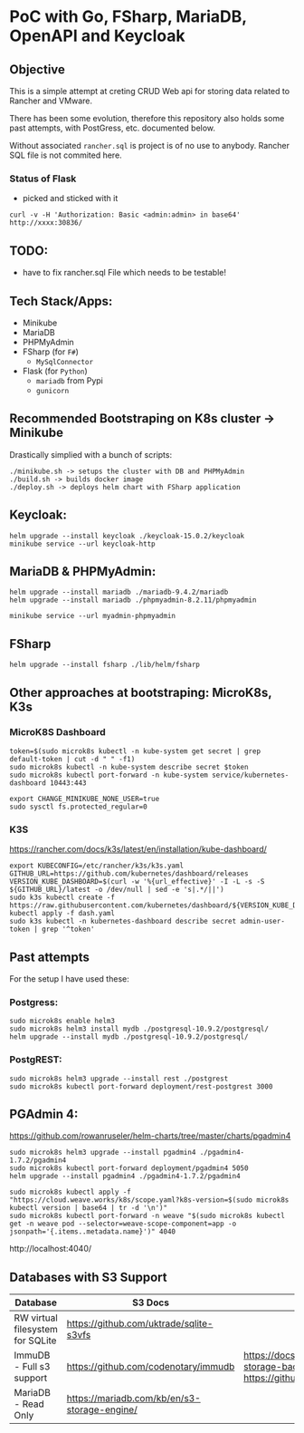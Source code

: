 # PoC with Go, FSharp, MariaDB, OpenAPI and Keycloak

## Objective

This is a simple attempt at creting CRUD Web api for storing data related to Rancher and VMware. 

There has been some evolution, therefore this repository also holds some past attempts, with PostGress, etc. documented below.

Without associated `rancher.sql` is project is of no use to anybody. Rancher SQL file is not commited here.


### Status of Flask

- picked and sticked with it

```
curl -v -H 'Authorization: Basic <admin:admin> in base64' http://xxxx:30836/
```

## TODO:

- have to fix rancher.sql File which needs to be testable!


## Tech Stack/Apps:

- Minikube
- MariaDB
- PHPMyAdmin
- FSharp (for `F#`)
  - `MySqlConnector`
- Flask (for `Python`)
  - `mariadb` from Pypi
  - `gunicorn`
## Recommended Bootstraping on K8s cluster -> Minikube

Drastically simplied with a bunch of scripts:

```
./minikube.sh -> setups the cluster with DB and PHPMyAdmin
./build.sh -> builds docker image
./deploy.sh -> deploys helm chart with FSharp application
```


## Keycloak:


```
helm upgrade --install keycloak ./keycloak-15.0.2/keycloak
minikube service --url keycloak-http
```

## MariaDB & PHPMyAdmin:


```
helm upgrade --install mariadb ./mariadb-9.4.2/mariadb
helm upgrade --install mariadb ./phpmyadmin-8.2.11/phpmyadmin

minikube service --url myadmin-phpmyadmin
```

## FSharp

```
helm upgrade --install fsharp ./lib/helm/fsharp
```


## Other approaches at bootstraping: MicroK8s, K3s


### MicroK8S Dashboard


```
token=$(sudo microk8s kubectl -n kube-system get secret | grep default-token | cut -d " " -f1)
sudo microk8s kubectl -n kube-system describe secret $token
sudo microk8s kubectl port-forward -n kube-system service/kubernetes-dashboard 10443:443
```

```
export CHANGE_MINIKUBE_NONE_USER=true
sudo sysctl fs.protected_regular=0
```

### K3S

<https://rancher.com/docs/k3s/latest/en/installation/kube-dashboard/>

```
export KUBECONFIG=/etc/rancher/k3s/k3s.yaml
GITHUB_URL=https://github.com/kubernetes/dashboard/releases
VERSION_KUBE_DASHBOARD=$(curl -w '%{url_effective}' -I -L -s -S ${GITHUB_URL}/latest -o /dev/null | sed -e 's|.*/||')
sudo k3s kubectl create -f https://raw.githubusercontent.com/kubernetes/dashboard/${VERSION_KUBE_DASHBOARD}/aio/deploy/recommended.yaml
kubectl apply -f dash.yaml
sudo k3s kubectl -n kubernetes-dashboard describe secret admin-user-token | grep '^token'
```

## Past attempts


For the setup I have used these:

### Postgress:

```
sudo microk8s enable helm3
sudo microk8s helm3 install mydb ./postgresql-10.9.2/postgresql/
helm upgrade --install mydb ./postgresql-10.9.2/postgresql/ 

```

### PostgREST:

```
sudo microk8s helm3 upgrade --install rest ./postgrest
sudo microk8s kubectl port-forward deployment/rest-postgrest 3000

```


## PGAdmin 4:

<https://github.com/rowanruseler/helm-charts/tree/master/charts/pgadmin4>

```
sudo microk8s helm3 upgrade --install pgadmin4 ./pgadmin4-1.7.2/pgadmin4
sudo microk8s kubectl port-forward deployment/pgadmin4 5050
helm upgrade --install pgadmin4 ./pgadmin4-1.7.2/pgadmin4

```

```
sudo microk8s kubectl apply -f "https://cloud.weave.works/k8s/scope.yaml?k8s-version=$(sudo microk8s kubectl version | base64 | tr -d '\n')"
sudo microk8s kubectl port-forward -n weave "$(sudo microk8s kubectl get -n weave pod --selector=weave-scope-component=app -o jsonpath='{.items..metadata.name}')" 4040
```

http://localhost:4040/



## Databases with S3 Support

| Database                         | S3 Docs                                      | Client                                                                                                          |
|----------------------------------|----------------------------------------------|-----------------------------------------------------------------------------------------------------------------|
| RW virtual filesystem for SQLite | https://github.com/uktrade/sqlite-s3vfs      |                                                                                                                 |
| ImmuDB - Full s3 support         | https://github.com/codenotary/immudb         | https://docs.immudb.io/master/operations/specs.html#s3-storage-backend, https://github.com/codenotary/immudb-py |
| MariaDB - Read Only              | https://mariadb.com/kb/en/s3-storage-engine/ 
